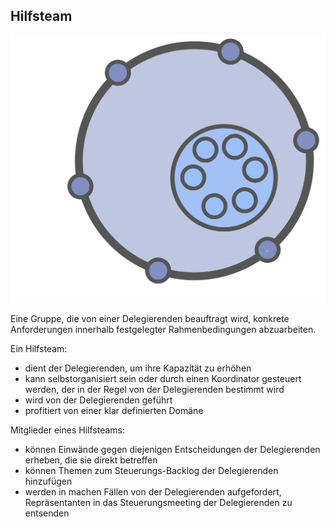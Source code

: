 ## Hilfsteam

![right,fit](img/structural-patterns/helping-team.png)

Eine Gruppe, die von einer Delegierenden beauftragt wird, konkrete Anforderungen innerhalb festgelegter Rahmenbedingungen abzuarbeiten.

Ein Hilfsteam:

- dient der Delegierenden, um ihre Kapazität zu erhöhen
- kann selbstorganisiert sein oder durch einen Koordinator gesteuert werden, der in der Regel von der Delegierenden bestimmt wird
- wird von der Delegierenden geführt
- profitiert von einer klar definierten Domäne

Mitglieder eines Hilfsteams:

- können Einwände gegen diejenigen Entscheidungen der Delegierenden erheben, die sie direkt betreffen
- können Themen zum Steuerungs-Backlog der Delegierenden hinzufügen
- werden in machen Fällen von der Delegierenden aufgefordert, Repräsentanten in das Steuerungsmeeting der Delegierenden zu entsenden